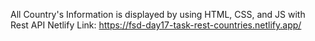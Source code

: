 All Country's Information is displayed by using HTML, CSS, and JS with Rest API
Netlify Link: https://fsd-day17-task-rest-countries.netlify.app/
